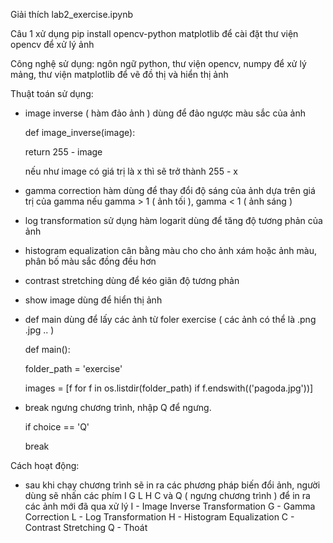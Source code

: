 Giải thích lab2_exercise.ipynb

Câu 1 
xử dụng pip install opencv-python matplotlib để cài đặt thư viện opencv để xử lý ảnh




Công nghệ sử dụng: ngôn ngữ python, thư viện opencv, numpy để xử lý mảng, thư viện matplotlib để vẽ đồ thị và hiển thị ảnh



Thuật toán sử dụng: 
 - image inverse ( hàm đảo ảnh ) dùng để đảo ngược màu sắc của ảnh
   
   def image_inverse(image):
   
    return 255 - image

   nếu như image có giá trị là x thì sẽ trở thành 255 - x

- gamma correction hàm dùng để thay đổi độ sáng của ảnh dựa trên giá trị của gamma
  nếu gamma > 1 ( ảnh tối ), gamma < 1 ( ảnh sáng )

  
- log transformation sử dụng hàm logarit dùng để tăng độ tương phản của ảnh
- histogram equalization cân bằng màu cho cho ảnh xám hoặc ảnh màu, phân bố màu sắc đồng đều hơn
- contrast stretching dùng để kéo giãn độ tương phản

- show image dùng để hiển thị ảnh
- def main dùng để lấy các ảnh từ foler exercise ( các ảnh có thể là .png .jpg .. )
  
  def main():
  
    folder_path = 'exercise'
  
    images = [f for f in os.listdir(folder_path) if f.endswith(('pagoda.jpg'))]

- break ngưng chương trình, nhập Q để ngưng.
   
  if choice == 'Q'
  
    break






Cách hoạt động:
 - sau khi chạy chương trình sẽ in ra các phương pháp biến đổi ảnh, người dùng sẽ nhấn các phím I G L H C và Q ( ngưng chương trình ) để in ra các ảnh mới đã qua xử lý
  I - Image Inverse Transformation
  G - Gamma Correction
  L - Log Transformation
  H - Histogram Equalization
  C - Contrast Stretching
  Q - Thoát
  

